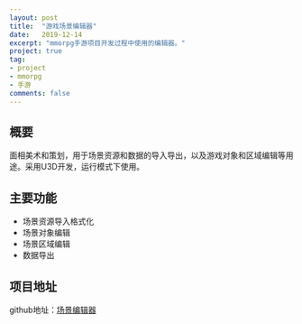 ```yaml
---
layout: post
title:  "游戏场景编辑器"
date:   2019-12-14
excerpt: "mmorpg手游项目开发过程中使用的编辑器。"
project: true
tag:
- project
- mmorpg
- 手游
comments: false
---
```

## 概要

面相美术和策划，用于场景资源和数据的导入导出，以及游戏对象和区域编辑等用途。采用U3D开发，运行模式下使用。

## 主要功能

* 场景资源导入格式化
* 场景对象编辑
* 场景区域编辑
* 数据导出

## 项目地址

github地址：[场景编辑器](https://github.com/V1nChy/Game-Scene-Editor)